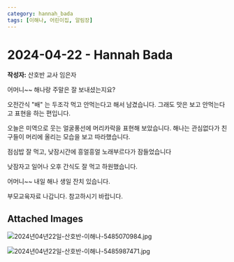 ```yaml
---
category: hannah_bada
tags: [이해나, 어린이집, 알림장]
---
```


# 2024-04-22 - Hannah Bada

**작성자:** 산호반 교사 임은자  

어머니~~  해나랑 주말은 잘 보내셨는지요?

오전간식 "배" 는 두조각 먹고 안먹는다고 해서 남겼습니다. 그래도 맛은 보고 안먹는다고 표현을 하는 편입니다.

오늘은 미역으로 웃는 얼굴풍선에 머리카락을 표현해 보았습니다. 해나는 관심없다가 친구들이 머리에 올리는 모습을 보고 따라했습니다. 

점심밥 잘 먹고, 낮잠시간에 흥얼흥얼 노래부르다가 잠들었습니다

낮잠자고 일어나 오후 간식도 잘 먹고 하원했습니다.

어머니~~ 내일 해나 생일 잔치 있습니다.

부모교육자료 나갑니다. 참고하시기 바랍니다.

## Attached Images
![2024년04년22일-산호반-이해나-5485070984.jpg](https://feghi.github.io/assets/img/bada_photo/2024년04년22일-산호반-이해나-5485070984.jpg)

![2024년04년22일-산호반-이해나-5485987471.jpg](https://feghi.github.io/assets/img/bada_photo/2024년04년22일-산호반-이해나-5485987471.jpg)

